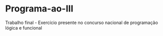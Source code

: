 # Programa-ao-III
Trabalho final - Exercício presente no concurso nacional de programação lógica e funcional 
